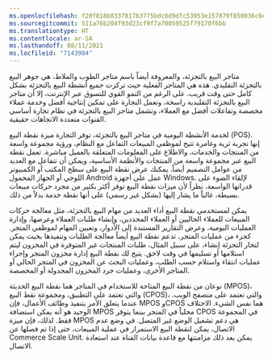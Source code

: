 ```yaml
---
ms.openlocfilehash: f20f818b8337817b3775bdc8d9dfc53953e157879f850036c6e98f446ccab7f8
ms.sourcegitcommit: 511a76b204f93d23cf9f7a70059525f79170f6bb
ms.translationtype: HT
ms.contentlocale: ar-SA
ms.lasthandoff: 08/11/2021
ms.locfileid: "7143984"
---
```

متاجر البيع بالتجزئة، والمعروفة أيضاً باسم متاجر الطوب والملاط، هي جوهر البيع بالتجزئة التقليدي. هذه هي المتاجر الفعلية حيث تركزت جميع أنشطة البيع بالتجزئة بشكل كامل حتى وقت قريب. على الرغم من النمو القوي للتسوق عبر الإنترنت، إلا أن متاجر البيع بالتجزئة التقليدية راسخة، وتعمل التجارة على تمكين إنتاجية أفضل وخدمة عملاء مخصصة وتفاعلات أفضل مع العملاء، وتشمل متاجر البيع بالتجزئة في نظام تجارة أساسي القنوات متعددة الاتجاهات حقيقية.

لخدمة الأنشطة اليومية في متاجر البيع بالتجزئة، توفر التجارة ميزة نقطة البيع (POS). إنها تجربة ثرية وغامرة تتيح لموظفي المبيعات التفاعل مع النظام، ورؤية مجموعة واسعة من المنتجات والخدمات، والاطلاع على المعلومات المتعلقة بالعميل مباشرة.
تعمل نقطة البيع عبر مجموعة واسعة من المنتجات والأنظمة الأساسية، ويمكن أن تتفاعل مع العديد من عوامل التصميم أيضاً. يمكنك عرض نقطة البيع على سطح المكتب أو الكمبيوتر اللوحي أو الجهاز المحمول Android عمل على أجهزة Windows. لإلقاء الضوء على قدراتها الواسعة، نظراً لأن ميزات نقطة البيع توفر أكثر بكثير من مجرد حركات مبيعات بسيطة، غالباً ما يشار إليها (بشكل غير رسمي) على أنها نقطة خدمة بدلاً من ذلك.

يمكن لمستخدمي نقطة البيع أداء العديد من مهام البيع بالتجزئة، مثل معالجة حركات المبيعات للعملاء الحاليين أو العملاء المحددين، وإنشاء طلبات العملاء وعرضها، وإدارة العمليات اليومية، وعرض التقارير المستندة إلى الأدوار، وتعيين المهام لموظفي المتجر. كجزء من عمليات المتجر، تدعم نقطة البيع أيضاً معالجة الطلبات وتنفيذها بحيث يمكن لتجار التجزئة إنشاء، على سبيل المثال، طلبات المنتجات غير المتوفرة في المخزون ليتم استلامها أو تسليمها في وقت لاحق. يتيح لك نقطة البيع إدارة مخزون المتجر وإجراء عمليات انتقاء واستلام حسب الطلب، وعمليات البحث عن المخزون في المتجر الحالي أو المتاجر الأخرى، وعمليات جرد المخزون المجدولة أو المخصصة.

نوعان من نقطة البيع المتاحة للاستخدام في المتاجر هما نقطة البيع الحديثة (MPOS)، والتي تعتمد على التطبيق، ومجموعة نقط البيع (CPOS)، والتي تعتمد على متصفح الويب. عندما يتعلق الأمر بتنفيذ وظائف الأعمال، فإن MPOS وCPOS هما نفس الشيء. الاختلاف الوحيد هو أنه يمكن استضافة MPOS محلياً في المتجر بينما يتوفر CPOS في المجموعة فقط. لذلك، فإن ميزة MPOS هي دعم تشغيل الوضع غير المتصل. في وضع عدم الاتصال، يمكن لنقطة البيع الاستمرار في عملية المبيعات، حتى إذا تم فصلها عن Commerce Scale Unit. يمكن بعد ذلك مزامنتها مع قاعدة بيانات القناة عند استعادة الاتصال. 


